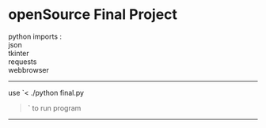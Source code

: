 # openSource Final Project

python imports :  
   json  
   tkinter  
   requests  
   webbrowser  

---

use
`<
./python final.py
>`
to run program

---

